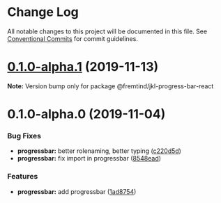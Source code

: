 # Change Log

All notable changes to this project will be documented in this file.
See [Conventional Commits](https://conventionalcommits.org) for commit guidelines.

# [0.1.0-alpha.1](https://github.com/fremtind/jokul/compare/@fremtind/jkl-progress-bar-react@0.1.0-alpha.0...@fremtind/jkl-progress-bar-react@0.1.0-alpha.1) (2019-11-13)

**Note:** Version bump only for package @fremtind/jkl-progress-bar-react





# 0.1.0-alpha.0 (2019-11-04)


### Bug Fixes

* **progressbar:** better rolenaming, better typing ([c220d5d](https://github.com/fremtind/jokul/commit/c220d5df58f78acced816b2cf5c947b4ea82e83d))
* **progressbar:** fix import in progressbar ([8548ead](https://github.com/fremtind/jokul/commit/8548ead665f3c8301152f59d78a02254bd413b6c))


### Features

* **progressbar:** add progressbar ([1ad8754](https://github.com/fremtind/jokul/commit/1ad8754a15e414ff017bce8d829472dfc9a7d01c))
